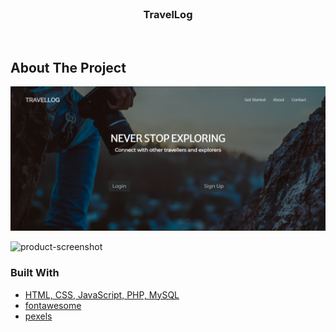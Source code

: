 <!-- PROJECT LOGO -->
<br />
<p align="center">

  <h3 align="center">TravelLog</h3>

  <p align="center">
<!--     <a href="https://github.com/sn2606/TravelLog"></a> -->
    <br />
<!--     <a href="https://github.com/sn2606/TravelLog/issues"></a> -->
  
  </p>
</p>



<!-- ABOUT THE PROJECT -->
## About The Project

[![Product Name Screen Shot]](https://example.com)


![product-screenshot]


### Built With

* [HTML, CSS, JavaScript, PHP, MySQL]()
* [fontawesome](https://fontawesome.com/)
* [pexels](https://www.pexels.com/)


<!-- MARKDOWN LINKS & IMAGES -->
<!-- https://www.markdownguide.org/basic-syntax/#reference-style-links -->
[contributors-shield]: https://img.shields.io/github/contributors/sn2606/TravelLog.svg?style=for-the-badge
[contributors-url]: https://github.com/sn2606/TravelLog/graphs/contributors
[forks-shield]: https://img.shields.io/github/forks/sn2606/TravelLog.svg?style=for-the-badge
[forks-url]: https://github.com/sn2606/TravelLog/network/members
[stars-shield]: https://img.shields.io/github/stars/sn2606/TravelLog.svg?style=for-the-badge
[stars-url]: https://github.com/sn2606/TravelLog/stargazers
[issues-shield]: https://img.shields.io/github/issues/sn2606/TravelLog.svg?style=for-the-badge
[issues-url]: https://github.com/sn2606/TravelLog/issues
[license-shield]: https://img.shields.io/github/license/sn2606/TravelLog.svg?style=for-the-badge
[license-url]: https://github.com/sn2606/TravelLog/blob/master/LICENSE.txt
[linkedin-shield]: https://img.shields.io/badge/-LinkedIn-black.svg?style=for-the-badge&logo=linkedin&colorB=555
[linkedin-url]: https://www.linkedin.com/in/swaranjana-nayak/
[Product Name Screen Shot]: Images/Landing-Page-SS.png
[product-screenshot]: Images/about-us-rec.gif
